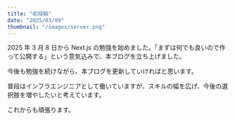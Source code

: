 ```yaml
---
title: "初投稿"
date: "2025/03/09"
thumbnail: "/images/server.png"
---
```


2025 年 3 月 8 日から Next.js の勉強を始めました。「まずは何でも良いので作って公開する」という意気込みで、本ブログを立ち上げました。

今後も勉強を続けながら、本ブログを更新していければと思います。

普段はインフラエンジニアとして働いていますが、スキルの幅を広げ、今後の選択肢を増やしたいと考えています。

これからも頑張ります。
